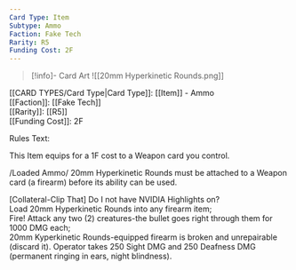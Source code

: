 ```yaml
---
Card Type: Item
Subtype: Ammo
Faction: Fake Tech
Rarity: R5
Funding Cost: 2F
---
```

> [!info]- Card Art
> ![[20mm Hyperkinetic Rounds.png]]

[[CARD TYPES/Card Type|Card Type]]: [[Item]] - Ammo  
[[Faction]]: [[Fake Tech]]  
[[Rarity]]: [[R5]]  
[[Funding Cost]]: 2F  

Rules Text:  

This Item equips for a 1F cost to a Weapon card you control.  

/Loaded Ammo/ 20mm Hyperkinetic Rounds must be attached to a Weapon card (a firearm) before its ability can be used.  

[Collateral-Clip That] Do I not have NVIDIA Highlights on?  
Load 20mm Hyperkinetic Rounds into any firearm item;  
Fire! Attack any two (2) creatures-the bullet goes right through them for 1000 DMG each;  
20mm Kyperkinetic Rounds-equipped firearm is broken and unrepairable (discard it). Operator takes 250 Sight DMG and 250 Deafness DMG (permanent ringing in ears, night blindness).  